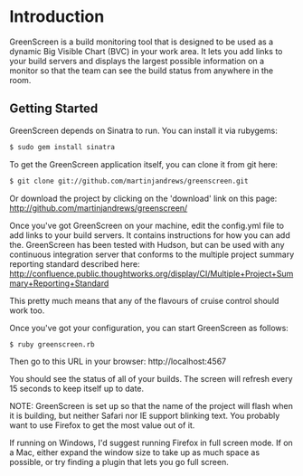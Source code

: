 # Introduction

GreenScreen is a build monitoring tool that is designed to be used as a dynamic 
Big Visible Chart (BVC) in your work area.  It lets you add links to your build 
servers and displays the largest possible information on a monitor so that the 
team can see the build status from anywhere in the room.

## Getting Started

GreenScreen depends on Sinatra to run.  You can install it via rubygems:

```bash
$ sudo gem install sinatra
```

To get the GreenScreen application itself, you can clone it from git here:

```bash
$ git clone git://github.com/martinjandrews/greenscreen.git
```

Or download the project by clicking on the 'download' link on this page: 
http://github.com/martinjandrews/greenscreen/

Once you've got GreenScreen on your machine, edit the config.yml file to add 
links to your build servers.  It contains instructions for how you can add the. 
 GreenScreen has been tested with Hudson, but can be used with any continuous 
integration server that conforms to the multiple project summary reporting 
standard described here: 
http://confluence.public.thoughtworks.org/display/CI/Multiple+Project+Summary+Reporting+Standard

This pretty much means that any of the flavours of cruise control should work 
too.

Once you've got your configuration, you can start GreenScreen as follows:

```bash
$ ruby greenscreen.rb
```

Then go to this URL in your browser: http://localhost:4567

You should see the status of all of your builds.  The screen will refresh every 
15 seconds to keep itself up to date.

NOTE: GreenScreen is set up so that the name of the project will flash when it 
is building, but neither Safari nor IE support blinking text.  You probably 
want to use Firefox to get the most value out of it.

If running on Windows, I'd suggest running Firefox in full screen mode.  If on 
a Mac, either expand the window size to take up as much space as possible, or 
try finding a plugin that lets you go full screen.
